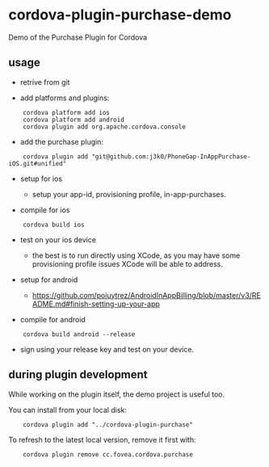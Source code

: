cordova-plugin-purchase-demo
============================

Demo of the Purchase Plugin for Cordova

usage
-----

 - retrive from git
  
 - add platforms and plugins:
```
    cordova platform add ios
    cordova platform add android
    cordova plugin add org.apache.cordova.console
```
 - add the purchase plugin:
```
    cordova plugin add "git@github.com:j3k0/PhoneGap-InAppPurchase-iOS.git#unified"
```
 - setup for ios
   - setup your app-id, provisioning profile, in-app-purchases.

 - compile for ios
```
    cordova build ios
```
 - test on your ios device
   - the best is to run directly using XCode, as you may have some
     provisioning profile issues XCode will be able to address.

 - setup for android
   - https://github.com/poiuytrez/AndroidInAppBilling/blob/master/v3/README.md#finish-setting-up-your-app

 - compile for android
```
    cordova build android --release
```
 - sign using your release key and test on your device.

during plugin development
-------------------------

While working on the plugin itself, the demo project is useful too.

You can install from your local disk:
```
    cordova plugin add "../cordova-plugin-purchase"
```
To refresh to the latest local version, remove it first with:
```
    cordova plugin remove cc.fovea.cordova.purchase
```
